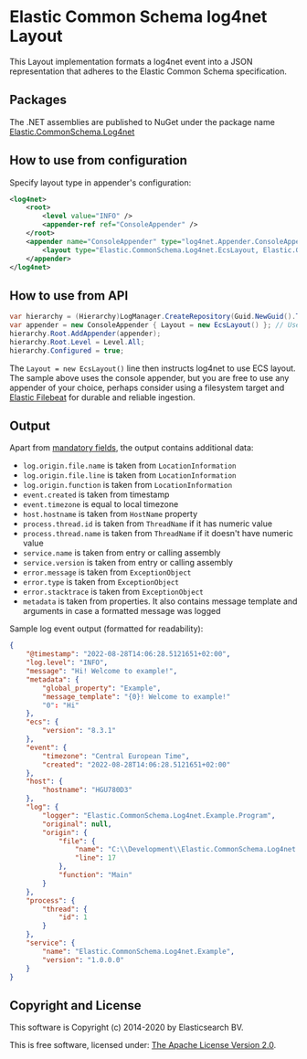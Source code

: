 # Elastic Common Schema log4net Layout

This Layout implementation formats a log4net event into a JSON representation that adheres to the Elastic Common Schema specification.

## Packages

The .NET assemblies are published to NuGet under the package name [Elastic.CommonSchema.Log4net](http://nuget.org/packages/Elastic.CommonSchema.Log4net)

## How to use from configuration

Specify layout type in appender's configuration:

```xml
<log4net>
    <root>
        <level value="INFO" />
        <appender-ref ref="ConsoleAppender" />
    </root>
    <appender name="ConsoleAppender" type="log4net.Appender.ConsoleAppender">
        <layout type="Elastic.CommonSchema.Log4net.EcsLayout, Elastic.CommonSchema.Log4net" />
    </appender>
</log4net>
```

## How to use from API

```csharp
var hierarchy = (Hierarchy)LogManager.CreateRepository(Guid.NewGuid().ToString());
var appender = new ConsoleAppender { Layout = new EcsLayout() }; // Use the ECS layout.
hierarchy.Root.AddAppender(appender);
hierarchy.Root.Level = Level.All;
hierarchy.Configured = true;
```

The `Layout = new EcsLayout()` line then instructs log4net to use ECS layout.
The sample above uses the console appender, but you are free to use any appender of your choice, perhaps consider using a
filesystem target and [Elastic Filebeat](https://www.elastic.co/downloads/beats/filebeat) for durable and reliable ingestion.

## Output

Apart from [mandatory fields](https://www.elastic.co/guide/en/ecs/current/ecs-guidelines.html#_general_guidelines), the output contains additional data:

- `log.origin.file.name` is taken from `LocationInformation`
- `log.origin.file.line` is taken from `LocationInformation`
- `log.origin.function` is taken from `LocationInformation`
- `event.created` is taken from timestamp
- `event.timezone` is equal to local timezone
- `host.hostname` is taken from `HostName` property
- `process.thread.id` is taken from `ThreadName` if it has numeric value
- `process.thread.name` is taken from `ThreadName` if it doesn't have numeric value
- `service.name` is taken from entry or calling assembly
- `service.version` is taken from entry or calling assembly
- `error.message` is taken from `ExceptionObject`
- `error.type` is taken from `ExceptionObject`
- `error.stacktrace` is taken from `ExceptionObject`
- `metadata` is taken from properties. It also contains message template and arguments in case a formatted message was logged

Sample log event output (formatted for readability):

```json
{
    "@timestamp": "2022-08-28T14:06:28.5121651+02:00",
    "log.level": "INFO",
    "message": "Hi! Welcome to example!",
    "metadata": {
        "global_property": "Example",
        "message_template": "{0}! Welcome to example!"
        "0": "Hi"
    },
    "ecs": {
        "version": "8.3.1"
    },
    "event": {
        "timezone": "Central European Time",
        "created": "2022-08-28T14:06:28.5121651+02:00"
    },
    "host": {
        "hostname": "HGU780D3"
    },
    "log": {
        "logger": "Elastic.CommonSchema.Log4net.Example.Program",
        "original": null,
        "origin": {
            "file": {
                "name": "C:\\Development\\Elastic.CommonSchema.Log4net.Example\\Program.cs",
                "line": 17
            },
            "function": "Main"
        }
    },
    "process": {
        "thread": {
            "id": 1
        }
    },
    "service": {
        "name": "Elastic.CommonSchema.Log4net.Example",
        "version": "1.0.0.0"
    }
}
```

## Copyright and License

This software is Copyright (c) 2014-2020 by Elasticsearch BV.

This is free software, licensed under: [The Apache License Version 2.0](https://github.com/elastic/ecs-dotnet/blob/main/license.txt).
